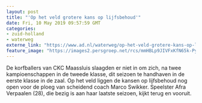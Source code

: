 ```yaml
---
layout: post
title: "'Op het veld grotere kans op lijfsbehoud'"
date: Fri, 10 May 2019 09:57:59 GMT
categories: 
- zuid-holland 
- waterweg 
externe_link: "https://www.ad.nl/waterweg/op-het-veld-grotere-kans-op-lijfsbehoud~aa1f133e/"
feature_image: "https://images2.persgroep.net/rcs/mmHBLp9JIVFxKfN65k-PyBlrLJ8/diocontent/147447822/_fitwidth/400/?appId=21791a8992982cd8da851550a453bd7f&quality=0.7"
---
```


De korfballers van CKC Maassluis slaagden er niet in om zich, na twee kampioenschappen in de tweede klasse, dit seizoen te handhaven in de eerste klasse in de zaal. Op het veld liggen de kansen op lijfsbehoud nog open voor de ploeg van scheidend coach Marco Swikker. Speelster Afra Verpaalen (28), die bezig is aan haar laatste seizoen, kijkt terug en vooruit.
